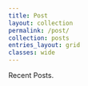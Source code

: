 ```yaml
---
title: Post
layout: collection
permalink: /post/
collection: posts
entries_layout: grid
classes: wide
---
```

Recent Posts.